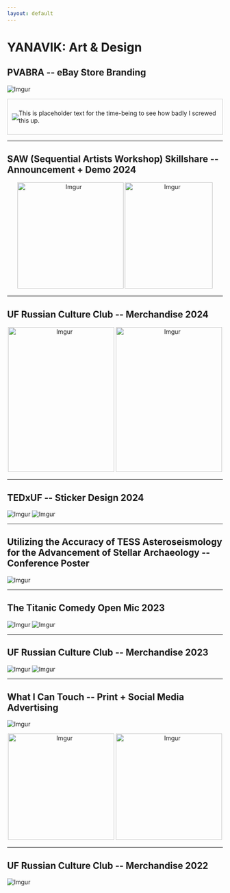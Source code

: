 ```yaml
---
layout: default
---
```


# YANAVIK: Art & Design

## PVABRA -- eBay Store Branding

![Imgur](https://i.imgur.com/UvISPme.png)

<head>
<style>
  /* Please keep in mind I am absolutely making this shit up as I go.
  /* CSS for layout and styling */
  .container {
    display: flex; /* Use flexbox for layout */
    align-items: center; /* Align items vertically */
    max-width: 496px; /* Set a maximum width for the container */
    margin: 0 auto; /* Center the container horizontally */
    border: 1px solid #ccc; /* Optional: add a border for visual separation */
    padding: 10px; /* Optional: add padding for space inside the container */
  }

  .image {
    flex: 1 1 50%; /* Image DOES grow AND shrink */
    margin-right: 10px; /* Space between image and text */
  }

  .text {
    flex: 1; /* Text fills remaining space */
  }
</style>
</head>
<body>

<div class="container">
  <div class="image">
    <img src="https://i.imgur.com/U1Gm587.png">
  </div>
  <div class="text">
    <p>This is placeholder text for the time-being to see how badly I screwed this up.</p>
  </div>
</div>

</body>

* * *

## SAW (Sequential Artists Workshop) Skillshare -- Announcement + Demo 2024

<p align="center">
 <img src="https://i.imgur.com/W18OEp4.png" alt="Imgur" style="width:248px; height:248px;">
 <img src="https://i.imgur.com/jVSgGqa.png" alt="Imgur" style="width:205px; height:248px;">
</p>

* * *

## UF Russian Culture Club -- Merchandise 2024

<p align="center">
  <img src="https://i.imgur.com/ZwMmtb9.png" alt="Imgur" style="width:248px; height:338px;">
  <img src="https://i.imgur.com/aCGCCjV.png" alt="Imgur" style="width:248px; height:338px;">
</p>

* * *

## TEDxUF -- Sticker Design 2024

![Imgur](https://i.imgur.com/aNA5QAd.jpg)
![Imgur](https://i.imgur.com/SCI1HGX.png)

* * *

## Utilizing the Accuracy of TESS Asteroseismology for the Advancement of Stellar Archaeology -- Conference Poster

![Imgur](https://i.imgur.com/XbmoSWV.png)

* * *

## The Titanic Comedy Open Mic 2023

![Imgur](https://i.imgur.com/bUkf3HM.png)
![Imgur](https://i.imgur.com/ll58DNV.png)

* * *

## UF Russian Culture Club -- Merchandise 2023

![Imgur](https://i.imgur.com/1vadQ8T.png)
![Imgur](https://i.imgur.com/JmIFrLT.png)

* * *

## What I Can Touch -- Print + Social Media Advertising 

![Imgur](https://i.imgur.com/sW63sFV.png)
<p align="center">
 <img src="https://i.imgur.com/uB0dA69.png" alt="Imgur" style="width:248px; height:248px;">
 <img src="https://i.imgur.com/yj6DbpM.png" alt="Imgur" style="width:248px; height:248px;">
</p>

* * *

## UF Russian Culture Club -- Merchandise 2022

![Imgur](https://i.imgur.com/cTvFNbj.png)




